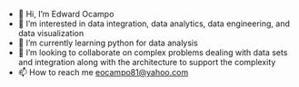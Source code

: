 - 👋 Hi, I’m Edward Ocampo
- 👀 I’m interested in data integration, data analytics, data engineering, and data visualization
- 🌱 I’m currently learning python for data analysis
- 💞️ I’m looking to collaborate on complex problems dealing with data sets and integration along with the architecture to support the complexity
- 📫 How to reach me eocampo81@yahoo.com

<!---
eocampo81/eocampo81 is a ✨ special ✨ repository because its `README.md` (this file) appears on your GitHub profile.
You can click the Preview link to take a look at your changes.
--->
